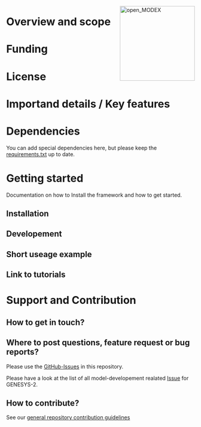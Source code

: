 <a href="https://reiner-lemoine-institut.de/open_modex/"><img align="right" width="200" height="200" src="https://avatars2.githubusercontent.com/u/47811754?s=200&v=4" alt="open_MODEX"></a>


# Overview and scope

# Funding

# License

# Importand details / Key features

# Dependencies
You can add special dependencies here, but please keep the [requirements.txt]() up to date.

# Getting started
Documentation on how to Install the framework and how to get started.

## Installation

## Developement

## Short useage example 

## Link to tutorials

# Support and Contribution

## How to get in touch? 

## Where to post questions, feature request or bug reports?
Please use the [GitHub-Issues](https://github.com/open-modex/models/issues/new/choose) in this repository.

Please have a look at the list of all model-developement realated
[Issue](https://github.com/open-modex/models/issues?q=is%3Aopen+label%3AGENESYS-2+label%3Amodel-dev-docs+) for GENESYS-2. 

## How to contribute?
See our [general repository contribution guidelines](https://github.com/open-modex/models/blob/develop/CONTRIBUTING.md)

